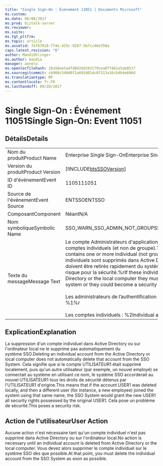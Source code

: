```yaml
---
title: "Single Sign-On : Événement 11051 | Documents Microsoft"
ms.custom: 
ms.date: 06/08/2017
ms.prod: biztalk-server
ms.reviewer: 
ms.suite: 
ms.tgt_pltfrm: 
ms.topic: article
ms.assetid: fe767818-f74e-415c-9287-5b7cc46e358a
caps.latest.revision: "6"
author: MandiOhlinger
ms.author: mandia
manager: anneta
ms.openlocfilehash: 26a58ee5a4fd842dd292179cea0f7461a5ab0517
ms.sourcegitcommit: cb908c540d8f1a692d01dc8f313e16cb4b4e696d
ms.translationtype: MT
ms.contentlocale: fr-FR
ms.lasthandoff: 09/20/2017
---
```

# <a name="single-sign-on-event-11051"></a><span data-ttu-id="364ff-102">Single Sign-On : Événement 11051</span><span class="sxs-lookup"><span data-stu-id="364ff-102">Single Sign-On: Event 11051</span></span>
## <a name="details"></a><span data-ttu-id="364ff-103">Détails</span><span class="sxs-lookup"><span data-stu-id="364ff-103">Details</span></span>  
  
|||  
|-|-|  
|<span data-ttu-id="364ff-104">Nom du produit</span><span class="sxs-lookup"><span data-stu-id="364ff-104">Product Name</span></span>|<span data-ttu-id="364ff-105">Enterprise Single Sign-On</span><span class="sxs-lookup"><span data-stu-id="364ff-105">Enterprise Single Sign-On</span></span>|  
|<span data-ttu-id="364ff-106">Version du produit</span><span class="sxs-lookup"><span data-stu-id="364ff-106">Product Version</span></span>|[!INCLUDE[btsSSOVersion](../includes/btsssoversion-md.md)]|  
|<span data-ttu-id="364ff-107">ID d'événement</span><span class="sxs-lookup"><span data-stu-id="364ff-107">Event ID</span></span>|<span data-ttu-id="364ff-108">11051</span><span class="sxs-lookup"><span data-stu-id="364ff-108">11051</span></span>|  
|<span data-ttu-id="364ff-109">Source de l'événement</span><span class="sxs-lookup"><span data-stu-id="364ff-109">Event Source</span></span>|<span data-ttu-id="364ff-110">ENTSSO</span><span class="sxs-lookup"><span data-stu-id="364ff-110">ENTSSO</span></span>|  
|<span data-ttu-id="364ff-111">Composant</span><span class="sxs-lookup"><span data-stu-id="364ff-111">Component</span></span>|<span data-ttu-id="364ff-112">Néant</span><span class="sxs-lookup"><span data-stu-id="364ff-112">N/A</span></span>|  
|<span data-ttu-id="364ff-113">Nom symbolique</span><span class="sxs-lookup"><span data-stu-id="364ff-113">Symbolic Name</span></span>|<span data-ttu-id="364ff-114">SSO_WARN_SSO_ADMIN_NOT_GROUP</span><span class="sxs-lookup"><span data-stu-id="364ff-114">SSO_WARN_SSO_ADMIN_NOT_GROUP</span></span>|  
|<span data-ttu-id="364ff-115">Texte du message</span><span class="sxs-lookup"><span data-stu-id="364ff-115">Message Text</span></span>|<span data-ttu-id="364ff-116">Le compte Administrateurs d'applications SSO contient un ou plusieurs comptes individuels (et non de groupe).</span><span class="sxs-lookup"><span data-stu-id="364ff-116">The SSO Administrators account contains one or more individual (not group) accounts.</span></span> <span data-ttu-id="364ff-117">Si ces comptes individuels sont supprimés dans Active Directory ou sur l'ordinateur local, ils doivent être retirés rapidement du système SSO, sinon ils présentent un risque pour la sécurité.%r</span><span class="sxs-lookup"><span data-stu-id="364ff-117">If these individual accounts are deleted from Active Directory or the local computer they must be promptly removed from the SSO system or they could become a security risk.%r</span></span><br /><br /> <span data-ttu-id="364ff-118">Les administrateurs de l’authentification unique : %1 %r</span><span class="sxs-lookup"><span data-stu-id="364ff-118">SSO Administrators: %1%r</span></span><br /><br /> <span data-ttu-id="364ff-119">Les comptes individuels : %2</span><span class="sxs-lookup"><span data-stu-id="364ff-119">Individual accounts: %2</span></span>|  
  
## <a name="explanation"></a><span data-ttu-id="364ff-120">Explication</span><span class="sxs-lookup"><span data-stu-id="364ff-120">Explanation</span></span>  
 <span data-ttu-id="364ff-121">La suppression d'un compte individuel dans Active Directory ou sur l'ordinateur local ne le supprime pas automatiquement du système SSO.</span><span class="sxs-lookup"><span data-stu-id="364ff-121">Deleting an individual account from the Active Directory or local computer does not automatically delete that account from the SSO System.</span></span> <span data-ttu-id="364ff-122">Cela signifie que si le compte UTILISATEUR1 était supprimé localement, puis qu'un autre utilisateur (par exemple, un nouvel employé) se connectait au système en utilisant ce nom, le système SSO accorderait au nouvel UTILISATEUR1 tous les droits de sécurité détenus par l'UTILISATEUR1 d'origine.</span><span class="sxs-lookup"><span data-stu-id="364ff-122">This means that if the account USER1 was deleted locally, and then a different user (for instance, a new employee) joined the system using that same name, the SSO System would grant the new USER1 all security rights possessed by the original USER1.</span></span> <span data-ttu-id="364ff-123">Cela pose un problème de sécurité.</span><span class="sxs-lookup"><span data-stu-id="364ff-123">This poses a security risk.</span></span>  
  
## <a name="user-action"></a><span data-ttu-id="364ff-124">Action de l'utilisateur</span><span class="sxs-lookup"><span data-stu-id="364ff-124">User Action</span></span>  
 <span data-ttu-id="364ff-125">Aucune action n'est nécessaire tant qu'un compte individuel n'est pas supprimé dans Active Directory ou sur l'ordinateur local.</span><span class="sxs-lookup"><span data-stu-id="364ff-125">No action is necessary until an individual account is deleted from Active Directory or the local computer.</span></span> <span data-ttu-id="364ff-126">Vous devez alors supprimer le compte individuel sur le système SSO dès que possible.</span><span class="sxs-lookup"><span data-stu-id="364ff-126">At that point, you must delete the individual account from the SSO System as soon as possible.</span></span>
